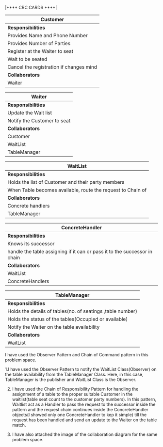 |**** CRC CARDS ****|

| **Customer** |
| --- |
| **Responsibilities** |   |
| Provides Name and Phone Number |   |
| Provides Number of Parties |   |
| Register at the Waiter to seat |   |
| Wait to be seated |   |
| Cancel the registration if changes mind|   |
| **Collaborators** |   |
| Waiter |   |

| **Waiter** |
| --- |
| **Responsibilities** |   |
| Update the Wait list
| Notify the Customer to seat  |
| **Collaborators** |   |
| Customer |   |
| WaitList|   |
|TableManager|

| **WaitList** |
| --- |
| **Responsibilities** |   |
|Holds the list of Customer and their party members | |
|When Table becomes available, route the request to Chain of| | 
| **Collaborators** |   
|Concrete handlers| |
|TableManager| |


| **ConcreteHandler** |
| --- |
| **Responsibilities** |   |
|Knows its successor|  |
|handle the table assigning if it can or pass it to the successor in chain| |
| **Collaborators** |   
|WaitList|  |
|ConcreteHandlers| |

| **TableManager** |
| --- |
| **Responsibilities** |   |
|Holds the details of tables(no. of seatings ,table number)| |
|Holds the status of the tables(Occupied or available)| |
|Notify the Waiter on the table availability| |
| **Collaborators** |   
|WaitList| |

I have used the Observer Pattern and Chain of Command pattern in this problem space.

1.I have used the Observer Pattern to notify the WaitList Class(Observer) on the table availability from the TableManager Class. Here, in this case, TableManager is the publisher and WaitList Class is the Observer.

2. I have used the Chain of  Responsibility Pattern for handling the assignment of a table to the proper suitable Customer in the waitlist(table seat count to the customer party numbers). In this pattern,  Waitlist act as a Handler to pass the request to the successor inside the pattern and the request chain continues inside the ConcreteHandler objects(I showed only one ConcreteHandler to kep it simple) till the request has been handled and  send an update to the Waiter on the table match.        

3. I have also attached the image of the collaboration diagram for the same problem space.
